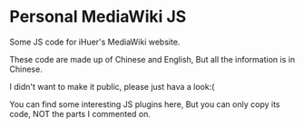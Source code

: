 # Personal MediaWiki JS
Some JS code for iHuer's MediaWiki website.

These code are made up of Chinese and English, But all the information is in Chinese.

I didn't want to make it public, please just hava a look:(

You can find some interesting JS plugins here, But you can only copy its code, NOT the parts I commented on.
